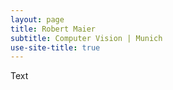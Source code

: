 ```yaml
---
layout: page
title: Robert Maier
subtitle: Computer Vision | Munich
use-site-title: true
---
```


Text
